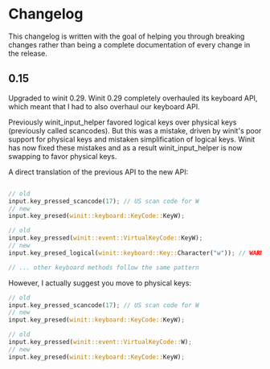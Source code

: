 # Changelog

This changelog is written with the goal of helping you through breaking changes rather than being a complete documentation of every change in the release.

## 0.15

Upgraded to winit 0.29.
Winit 0.29 completely overhauled its keyboard API, which meant that I had to also overhaul our keyboard API.

Previously winit_input_helper favored logical keys over physical keys (previously called scancodes).
But this was a mistake, driven by winit's poor support for physical keys and mistaken simplification of logical keys.
Winit has now fixed these mistakes and as a result winit_input_helper is now swapping to favor physical keys.

A direct translation of the previous API to the new API:

```rust

// old
input.key_pressed_scancode(17); // US scan code for W
// new
input.key_presed(winit::keyboard::KeyCode::KeyW);

// old
input.key_pressed(winit::event::VirtualKeyCode::KeyW);
// new
input.key_presed_logical(winit::keyboard::Key::Character("w")); // WARNING: this likely wont actually do what you want, this will never return true while shift is held since that is considered as `W` instead of `w`

// ... other keyboard methods follow the same pattern
```

However, I actually suggest you move to physical keys:

```rust
// old
input.key_pressed_scancode(17); // US scan code for W
// new
input.key_presed(winit::keyboard::KeyCode::KeyW);

// old
input.key_pressed(winit::event::VirtualKeyCode::W);
// new
input.key_presed(winit::keyboard::KeyCode::KeyW);
```
